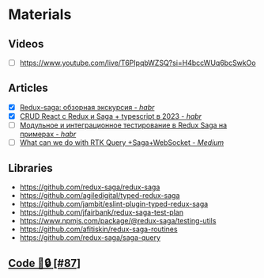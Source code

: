 # Materials

## Videos

- [ ] <https://www.youtube.com/live/T6PIpqbWZSQ?si=H4bccWUq6bcSwkOo>

## Articles

- [x] [Redux-saga: обзорная экскурсия - *habr*](https://habr.com/ru/companies/usetech/articles/735914)
- [x] [CRUD React c Redux и Saga + typescript в 2023 - *habr*](https://habr.com/ru/articles/757230/)
- [ ] [Модульное и интеграционное тестирование в Redux Saga на примерах - *habr*](https://habr.com/ru/articles/513012/)
- [ ] [What can we do with RTK Query +Saga+WebSocket - *Medium*](https://pryvalovbogdan.medium.com/what-can-we-do-with-rtk-query-saga-websocket-7bf2c0835e27)

## Libraries

- <https://github.com/redux-saga/redux-saga>
- <https://github.com/agiledigital/typed-redux-saga>
- <https://github.com/jambit/eslint-plugin-typed-redux-saga>
- <https://github.com/jfairbank/redux-saga-test-plan>
- <https://www.npmjs.com/package/@redux-saga/testing-utils>
- <https://github.com/afitiskin/redux-saga-routines>
- <https://github.com/redux-saga/saga-query>

## [Code 📍🔒 [#87]](../../../../../../../../private-learning/issues/87)
